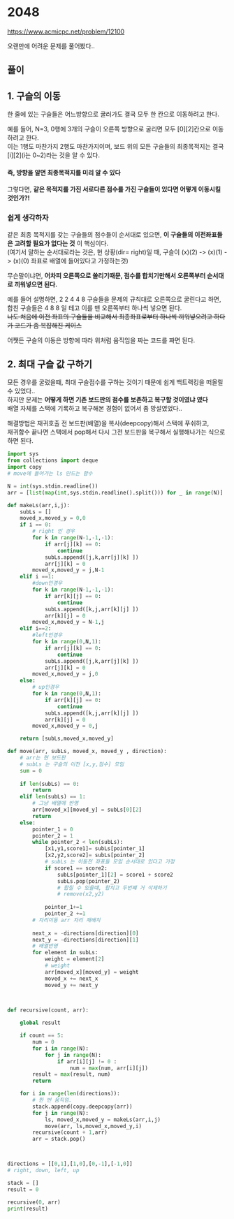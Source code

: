 # 2048
https://www.acmicpc.net/problem/12100

오랜만에 어려운 문제를 풀어봤다..
## 풀이
## 1. 구슬의 이동  
한 줄에 있는 구슬들은 어느방향으로 굴러가도 결국 모두 한 칸으로 이동하려고 한다.  
  
예를 들어, N=3, 0행에 3개의 구슬이 오른쪽 방향으로 굴리면 모두 [0][2]칸으로 이동하려고 한다.  
이는 1행도 마찬가지 2행도 마찬가지이며, 보드 위의 모든 구슬들의 최종목적지는 결국 [i][2](i는 0~2)라는 것을 알 수 있다.  
#### 즉, __방향을 알면 최종목적지를 미리 알 수 있다__  

그렇다면, __같은 목적지를 가진 서로다른 점수를 가진 구슬들이 있다면 어떻게 이동시킬 것인가?!__ 

### __쉽게 생각하자__   

같은 최종 목적지를 갖는 구슬들의 점수들이 순서대로 있으면, __이 구슬들의 이전좌표들은 고려할 필요가 없다는 것__ 이 핵심이다.  
(여기서 말하는 순서대로라는 것은, 현 상황(dir= right)일 때, 구슬이 (x)(2) -> (x)(1) -> (x)(0) 좌표로 배열에 들어있다고 가정하는것)  
  
무슨말이냐면, **어차피 오른쪽으로 쏠리기때문, 점수를 합치기만해서 오른쪽부터 순서대로 끼워넣으면 된다.**   

  예를 들어 설명하면, 2 2 4 4 8 구슬들을 문제의 규칙대로 오른쪽으로 굴린다고 하면, 합친 구슬들은 4 8 8 일 테고 이를 맨 오른쪽부터 하나씩 넣으면 된다.    
 ~~나도 처음에 이전 좌표의 구슬들을 비교해서 최종좌표로부터 하나씩 끼워넣으려고 하다가 코드가 좀 복잡해진 케이스~~  
 
어쨋든 구슬의 이동은 방향에 따라 위처럼 움직임을 짜는 코드를 짜면 된다.   

## 2. 최대 구슬 값 구하기  
모든 경우를 굴렀을떄, 최대 구슬점수를 구하는 것이기 때문에 쉽게 백트랙킹을 떠올릴 수 있었다..  
하지만 문제는 __어떻게 하면 기존 보드판의 점수를 보존하고 복구할 것이였냐 였다__   
배열 자체를 스택에 기록하고 복구해본 경험이 없어서 좀 망설였었다..

해결방법은 재귀호출 전 보드판(배열)을 복사(deepcopy)해서 스택에 푸쉬하고,  
재귀함수 끝나면 스택에서 pop해서 다시 그전 보드판을 복구해서 실행해나가는 식으로 하면 된다.   

```python
import sys
from collections import deque
import copy
# move에 들어가는 ls 만드는 함수

N = int(sys.stdin.readline())
arr = [list(map(int,sys.stdin.readline().split())) for _ in range(N)]

def makeLs(arr,i,j):
    subLs = []
    moved_x,moved_y = 0,0
    if i == 0:
        # right 인 경우
        for k in range(N-1,-1,-1):
            if arr[j][k] == 0:
                continue
            subLs.append([j,k,arr[j][k] ])
            arr[j][k] = 0
        moved_x,moved_y = j,N-1
    elif i ==1:
        #down인경우
        for k in range(N-1,-1,-1):
            if arr[k][j] == 0:
                continue
            subLs.append([k,j,arr[k][j] ])
            arr[k][j] = 0
        moved_x,moved_y = N-1,j
    elif i==2:
        #left인경우        
        for k in range(0,N,1):
            if arr[j][k] == 0:
                continue
            subLs.append([j,k,arr[j][k] ])
            arr[j][k] = 0
        moved_x,moved_y = j,0
    else:
        # up인경우
        for k in range(0,N,1):
            if arr[k][j] == 0:
                continue
            subLs.append([k,j,arr[k][j] ])
            arr[k][j] = 0
        moved_x,moved_y = 0,j

    return [subLs,moved_x,moved_y]

def move(arr, subLs, moved_x, moved_y , direction):
    # arr는 현 보드판
    # subLs 는 구슬의 이전 [x,y,점수] 모임
    sum = 0
    
    if len(subLs) == 0:
        return
    elif len(subLs) == 1:
        # 그냥 배열에 반영
        arr[moved_x][moved_y] = subLs[0][2]
        return
    else:
        pointer_1 = 0
        pointer_2 = 1
        while pointer_2 < len(subLs):
            [x1,y1,score1]= subLs[pointer_1]
            [x2,y2,score2]= subLs[pointer_2]
            # subLs 는 이동전 좌표들 모임 순서대로 있다고 가정
            if score1 == score2:
                subLs[pointer_1][2] = score1 + score2                
                subLs.pop(pointer_2)
                # 합칠 수 있을떄, 합치고 두번쨰 거 삭제하기 
                # remove(x2,y2)
            
            pointer_1+=1
            pointer_2 +=1
        # 자리이동 arr 자리 재배치 
    
        next_x = -directions[direction][0]
        next_y = -directions[direction][1]
        # 배열반영
        for element in subLs:
            weight = element[2]
            # weight
            arr[moved_x][moved_y] = weight
            moved_x += next_x
            moved_y += next_y



def recursive(count, arr):
    
    global result

    if count == 5:
        num = 0
        for i in range(N):
            for j in range(N):
                if arr[i][j] != 0 :
                    num = max(num, arr[i][j])
        result = max(result, num)
        return

    for i in range(len(directions)):        
        # 한 번 움직임.
        stack.append(copy.deepcopy(arr))
        for j in range(N):
            ls, moved_x,moved_y = makeLs(arr,i,j)        
            move(arr, ls,moved_x,moved_y,i)
        recursive(count + 1,arr)
        arr = stack.pop()



directions = [[0,1],[1,0],[0,-1],[-1,0]]
# right, down, left, up

stack = []
result = 0

recursive(0, arr)
print(result)
        
```
